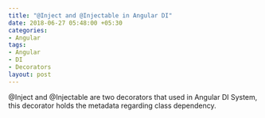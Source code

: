 ```yaml
---
title: "@Inject and @Injectable in Angular DI"
date: 2018-06-27 05:48:00 +05:30
categories:
- Angular
tags:
- Angular
- DI
- Decorators
layout: post
---
```


@Inject and @Injectable are two decorators that used in Angular DI System, this decorator holds the metadata regarding class dependency. 